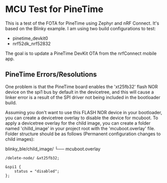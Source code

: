 # MCU Test for PineTime

This is a test of the FOTA for PineTime using Zephyr and nRF Connect. It's based on the Blinky example. I am using two build configurations to test:
- pinetime_devkit0
- nrf52dk_nrf52832

The goal is to update a PineTime DevKit OTA from the nrfConnect mobile app.


## PineTime Errors/Resolutions

One problem is that the PineTime board enables the 'xt25fb32' flash NOR device on the spi1 bus by default in the devicetree, and this will cause a linker error is a result of the SPI driver not being included in the bootloader build.

Assuming you don't want to use this FLASH NOR device in your bootloader, you can create a devicetree overlay to disable the device for mcuboot. To apply a devicetree overlay for the child image, you can create a folder named 'chilld_image' in your project root with the 'mcuboot.overlay' file. Folder structure should be as follows (Permanent configuration changes to child images):

blinky_ble/child_image/
└── mcuboot.overlay

```
/delete-node/ &xt25fb32;

&spi1 {
    status = "disabled"; 
};
```